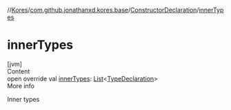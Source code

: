 //[Kores](../../index.md)/[com.github.jonathanxd.kores.base](../index.md)/[ConstructorDeclaration](index.md)/[innerTypes](inner-types.md)



# innerTypes  
[jvm]  
Content  
open override val [innerTypes](inner-types.md): [List](https://kotlinlang.org/api/latest/jvm/stdlib/kotlin.collections/-list/index.html)<[TypeDeclaration](../-type-declaration/index.md)>  
More info  


Inner types

  



